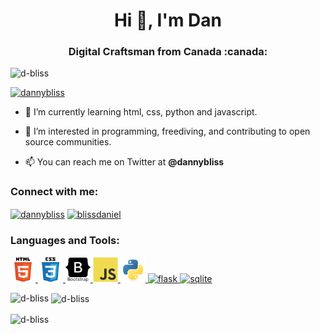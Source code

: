 <h1 align="center">Hi 👋, I'm Dan</h1>
<h3 align="center">Digital Craftsman from Canada :canada:</h3>

<p align="left"> <img src="https://komarev.com/ghpvc/?username=d-bliss&label=Profile%20views&color=0e75b6&style=flat" alt="d-bliss" /> </p>

<p align="left"> <a href="https://twitter.com/dannybliss" target="blank"><img src="https://img.shields.io/twitter/follow/dannybliss?logo=twitter&style=for-the-badge" alt="dannybliss" /></a> </p>

- 🌱 I’m currently learning html, css, python and javascript.

- 👀 I’m interested in programming, freediving, and contributing to open source communities.

- 📫 You can reach me on Twitter at **@dannybliss**

<h3 align="left">Connect with me:</h3>
<p align="left">
<a href="https://twitter.com/dannybliss" target="blank"><img align="center" src="https://raw.githubusercontent.com/rahuldkjain/github-profile-readme-generator/master/src/images/icons/Social/twitter.svg" alt="dannybliss" height="30" width="40" /></a>
<a href="https://linkedin.com/in/blissdaniel" target="blank"><img align="center" src="https://raw.githubusercontent.com/rahuldkjain/github-profile-readme-generator/master/src/images/icons/Social/linked-in-alt.svg" alt="blissdaniel" height="30" width="40" /></a>
</p>

<h3 align="left">Languages and Tools:</h3>
<p align="left"> <a href="https://www.w3.org/html/" target="_blank" rel="noreferrer"> <img src="https://raw.githubusercontent.com/devicons/devicon/master/icons/html5/html5-original-wordmark.svg" alt="html5" width="40" height="40"/> </a> <a href="https://www.w3schools.com/css/" target="_blank" rel="noreferrer"> <img src="https://raw.githubusercontent.com/devicons/devicon/master/icons/css3/css3-original-wordmark.svg" alt="css3" width="40" height="40"/> </a> <a href="https://getbootstrap.com" target="_blank" rel="noreferrer"> <img src="https://raw.githubusercontent.com/devicons/devicon/master/icons/bootstrap/bootstrap-plain-wordmark.svg" alt="bootstrap" width="40" height="40"/> </a> <a href="https://developer.mozilla.org/en-US/docs/Web/JavaScript" target="_blank" rel="noreferrer"> <img src="https://raw.githubusercontent.com/devicons/devicon/master/icons/javascript/javascript-original.svg" alt="javascript" width="40" height="40"/> </a> <a href="https://www.python.org" target="_blank" rel="noreferrer"> <img src="https://raw.githubusercontent.com/devicons/devicon/master/icons/python/python-original.svg" alt="python" width="40" height="40"/> </a> <a href="https://flask.palletsprojects.com/" target="_blank" rel="noreferrer"> <img src="https://www.vectorlogo.zone/logos/pocoo_flask/pocoo_flask-icon.svg" alt="flask" width="40" height="40"/> </a> <a href="https://www.sqlite.org/" target="_blank" rel="noreferrer"> <img src="https://www.vectorlogo.zone/logos/sqlite/sqlite-icon.svg" alt="sqlite" width="40" height="40"/> </a> </p>

<p><img align="left" src="https://github-readme-stats.vercel.app/api/top-langs?username=d-bliss&show_icons=true&locale=en&layout=compact" alt="d-bliss" /></p>

<p>&nbsp;<img align="center" src="https://github-readme-stats.vercel.app/api?username=d-bliss&show_icons=true&locale=en" alt="d-bliss" /></p>

<p><img align="center" src="https://github-readme-streak-stats.herokuapp.com/?user=d-bliss&" alt="d-bliss" /></p>
